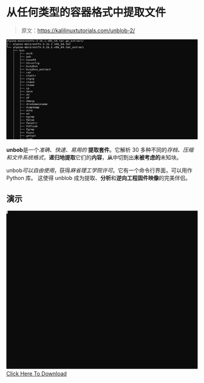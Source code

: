 # 从任何类型的容器格式中提取文件

> 原文：<https://kalilinuxtutorials.com/unblob-2/>

[![](img//1ff02e2ee14fd426df41437e8585ed73.png)](https://blogger.googleusercontent.com/img/b/R29vZ2xl/AVvXsEjpO41oHxc6Gpj8qoIws0ew4L4tPtLWDg3tF_-G_rlukU-Z8XLxkSrioNMjCjx0BjEGQRm51n-H9PQcidj9h83aeP55O7xD2Hpm869HKaFnJRYGQV4u9h2-67U7oe71qrrR5mWsEsnAn6pRdQOFbaxMvAxe6zdoqOiBMrIKT7UTz54OO_PWs0ThslwX/s728/image.psd.png)

**unbob**是一个*准确、快速、易用的* **提取套件**。它解析 30 多种不同的*存档、压缩和文件系统格式*，**递归地提取**它们的**内容**，**从**中切割出**未被考虑的**未知块。

unbob*可以自由使用*，获得*麻省理工学院许可*。它有一个命令行界面，可以用作 Python 库。
这使得 unblob 成为提取、**分析**和**逆向工程固件映像**的完美伴侣。

## 演示

![](img//f5df19d42eddb45c5b266f2b92b19ec9.png)[Click Here To Download](https://github.com/onekey-sec/unblob)